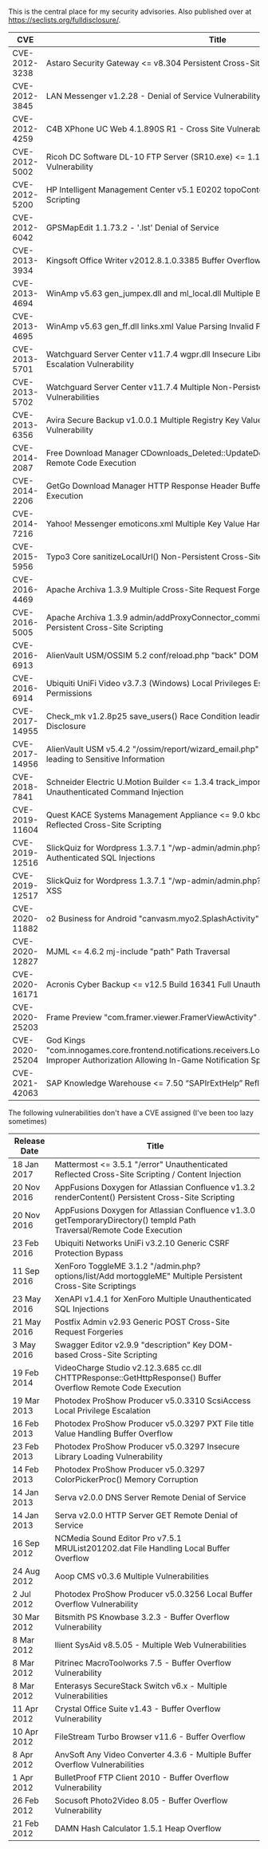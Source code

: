 This is the central place for my security advisories. Also published over at https://seclists.org/fulldisclosure/.

| CVE            | Title                                                                                                                                                            |
|----------------|------------------------------------------------------------------------------------------------------------------------------------------------------------------|
| CVE-2012-3238  | Astaro Security Gateway <= v8.304 Persistent Cross-Site Scripting Vulnerability                                                                                  |
| CVE-2012-3845  | LAN Messenger v1.2.28 - Denial of Service Vulnerability                                                                                                          |
| CVE-2012-4259  | C4B XPhone UC Web 4.1.890S R1 - Cross Site Vulnerability                                                                                                         |
| CVE-2012-5002  | Ricoh DC Software DL-10 FTP Server (SR10.exe) <= 1.1.0.6 Remote Buffer Overflow Vulnerability                                                                    |
| CVE-2012-5200 | HP Intelligent Management Center v5.1 E0202 topoContent.jsf Non-Persistent Cross-Site Scripting |
| CVE-2012-6042  | GPSMapEdit 1.1.73.2 - '.lst' Denial of Service                                                                                                                   |
| CVE-2013-3934  | Kingsoft Office Writer v2012.8.1.0.3385 Buffer Overflow                                                                                                          |
| CVE-2013-4694  | WinAmp v5.63 gen_jumpex.dll and ml_local.dll Multiple Buffer Overflows                                                                                           |
| CVE-2013-4695 | WinAmp v5.63 gen_ff.dll links.xml Value Parsing Invalid Pointer Dereference |
| CVE-2013-5701  | Watchguard Server Center v11.7.4 wgpr.dll Insecure Library Loading Local Privilege Escalation Vulnerability                                                      | 
| CVE-2013-5702  | Watchguard Server Center v11.7.4 Multiple Non-Persistent Cross-Site Scripting Vulnerabilities                                                                    |
| CVE-2013-6356 | Avira Secure Backup v1.0.0.1 Multiple Registry Key Value Parsing Local Buffer Overflow Vulnerability |
| CVE-2014-2087  | Free Download Manager CDownloads_Deleted::UpdateDownload() Buffer Overflow Remote Code Execution                                                                 |
| CVE-2014-2206  | GetGo Download Manager HTTP Response Header Buffer Overflow Remote Code Execution                                                                                |
| CVE-2014-7216  | Yahoo! Messenger emoticons.xml Multiple Key Value Handling Local Buffer Overflow                                                                                 |
| CVE-2015-5956  | Typo3 Core sanitizeLocalUrl() Non-Persistent Cross-Site Scripting                                                                                                |
| CVE-2016-4469 | Apache Archiva 1.3.9 Multiple Cross-Site Request Forgeries |
| CVE-2016-5005  | Apache Archiva 1.3.9 admin/addProxyConnector_commit.action connector.sourceRepoId Persistent Cross-Site Scripting                                                |
| CVE-2016-6913  | AlienVault USM/OSSIM 5.2 conf/reload.php "back" DOM-based Cross-Site Scripting                                                                                   |
| CVE-2016-6914  | Ubiquiti UniFi Video v3.7.3 (Windows) Local Privileges Escalation via Insecure Directory Permissions                                                             |
| CVE-2017-14955 | Check_mk v1.2.8p25 save_users() Race Condition leading to Sensitive Information Disclosure                                                                       |
| CVE-2017-14956 | AlienVault USM v5.4.2 "/ossim/report/wizard_email.php" Cross-Site Request Forgery leading to Sensitive Information                                               |
| CVE-2018-7841  | Schneider Electric U.Motion Builder <= 1.3.4 track_import_export.php object_id Unauthenticated Command Injection                                                 |
| CVE-2019-11604 | Quest KACE Systems Management Appliance <= 9.0 kbot_service_notsoap.php METHOD Reflected Cross-Site Scripting                                                    |
| CVE-2019-12516 | SlickQuiz for Wordpress 1.3.7.1 "/wp-admin/admin.php?page=slickquiz-*" Multiple Authenticated SQL Injections                                                     |
| CVE-2019-12517 | SlickQuiz for Wordpress 1.3.7.1 "/wp-admin/admin.php?page=slickquiz" Multiple Stored XSS                                                                         |
| CVE-2020-11882 | o2 Business for Android "canvasm.myo2.SplashActivity" <= 1.2.0 Open Redirect                                                                                     |
| CVE-2020-12827 | MJML <= 4.6.2 mj-include "path" Path Traversal                                                                                                                   |
| CVE-2020-16171 | Acronis Cyber Backup <= v12.5 Build 16341 Full Unauthenticated SSRF                                                                                              |
| CVE-2020-25203 | Frame Preview "com.framer.viewer.FramerViewActivity" Arbitrary URL Loading                                                                                       |
| CVE-2020-25204 | God Kings "com.innogames.core.frontend.notifications.receivers.LocalNotificationBroadcastReceiver" Improper Authorization Allowing In-Game Notification Spoofing |
| CVE-2021-42063 | SAP Knowledge Warehouse <= 7.50 “SAPIrExtHelp” Reflected XSS                                                                                                     |

The following vulnerabilities don't have a CVE assigned (I've been too lazy sometimes)

| Release Date                                                                     | Title                                                                                                                  | 
|----------------------------------------------------------------------------------|------------------------------------------------------------------------------------------------------------------------|
| 18 Jan 2017 | Mattermost <= 3.5.1 "/error" Unauthenticated Reflected Cross-Site Scripting / Content Injection                        |
| 20 Nov 2016 | AppFusions Doxygen for Atlassian Confluence v1.3.2 renderContent() Persistent Cross-Site Scripting                     |
| 20 Nov 2016 | AppFusions Doxygen for Atlassian Confluence v1.3.0 getTemporaryDirectory() tempId Path Traversal/Remote Code Execution |
| 23 Feb 2016 | Ubiquiti Networks UniFi v3.2.10 Generic CSRF Protection Bypass                                                         |
| 11 Sep 2016 | XenForo ToggleME 3.1.2 "/admin.php?options/list/Add mortoggleME" Multiple Persistent Cross-Site Scriptings             |
| 23 May 2016 | XenAPI v1.4.1 for XenForo Multiple Unauthenticated SQL Injections                                                      |
| 21 May 2016 | Postfix Admin v2.93 Generic POST Cross-Site Request Forgeries                                                          |
| 3 May 2016 | Swagger Editor v2.9.9 "description" Key DOM-based Cross-Site Scripting                                                 |
| 19 Feb 2014 | VideoCharge Studio v2.12.3.685 cc.dll CHTTPResponse::GetHttpResponse() Buffer Overflow Remote Code Execution           |
| 19 Mar 2013 | Photodex ProShow Producer v5.0.3310 ScsiAccess Local Privilege Escalation                                              |
| 16 Feb 2013 | Photodex ProShow Producer v5.0.3297 PXT File title Value Handling Buffer Overflow                                      |
| 23 Feb 2013 | Photodex ProShow Producer v5.0.3297 Insecure Library Loading Vulnerability                                             |
| 14 Feb 2013 | Photodex ProShow Producer v5.0.3297 ColorPickerProc() Memory Corruption                                                |
| 14 Jan 2013 | Serva v2.0.0 DNS Server Remote Denial of Service                                                                       |
| 14 Jan 2013 | Serva v2.0.0 HTTP Server GET Remote Denial of Service                                                                  |                                                                           |
| 16 Sep 2012 | NCMedia Sound Editor Pro v7.5.1 MRUList201202.dat File Handling Local Buffer Overflow                                  |
| 24 Aug 2012 | Aoop CMS v0.3.6 Multiple Vulnerabilities|  
| 2 Jul 2012 | Photodex ProShow Producer v5.0.3256 Local Buffer Overflow Vulnerability                                                |
| 30 Mar 2012 | Bitsmith PS Knowbase 3.2.3 - Buffer Overflow Vulnerability                                                             |
| 8 Mar 2012 | Ilient SysAid v8.5.05 - Multiple Web Vulnerabilities                                                                   | 
| 8 Mar 2012 | Pitrinec MacroToolworks 7.5 - Buffer Overflow Vulnerability                                                            |
| 8 Mar 2012 | Enterasys SecureStack Switch v6.x - Multiple Vulnerabilities                                                           |
| 11 Apr 2012 | Crystal Office Suite v1.43 - Buffer Overflow Vulnerability                                                             |
| 10 Apr 2012 | FileStream Turbo Browser v11.6 - Buffer Overflow                                                                       |
| 8 Apr 2012 | AnvSoft Any Video Converter 4.3.6 - Multiple Buffer Overflow Vulnerabilities                                           |
| 1 Apr 2012 | BulletProof FTP Client 2010 - Buffer Overflow Vulnerability                                                            |
| 26 Feb 2012 | Socusoft Photo2Video 8.05 - Buffer Overflow Vulnerability                                                              |
| 21 Feb 2012 | DAMN Hash Calculator 1.5.1 Heap Overflow                                                                               |

